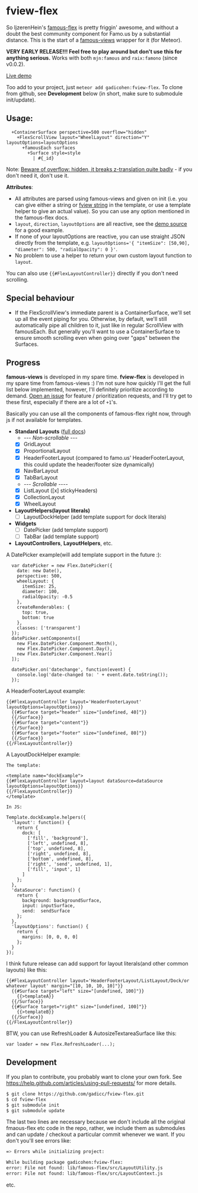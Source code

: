 # fview-flex

So IjzerenHein's [famous-flex](https://github.com/IjzerenHein/famous-flex)
is pretty friggin' awesome, and without a doubt the best community component for
Famo.us by a substantial distance.  This is the start of a
[famous-views](http://famous-views.meteor.com/) wrapper for it (for Meteor).

**VERY EARLY RELEASE!!!  Feel free to play around but don't use this for
anything serious.**  Works with both `mjn:famous` and  `raix:famono` (since
v0.0.2).

[Live demo](http://fview-flex.meteor.com/)

Too add to your project, just `meteor add gadicohen:fview-flex`.  To clone from
github, see **Development** below (in short, make sure to submodule init/update).

## Usage:

```jade
  +ContainerSurface perspective=500 overflow="hidden"
    +FlexScrollView layout="WheelLayout" direction="Y" layoutOptions=layoutOptions
      +famousEach surfaces
        +Surface style=style
          | #{_id}
```

Note: [Beware of overflow: hidden, it breaks z-translation quite badly](https://github.com/Famous/famous/issues/493) - if you don't need it, don't use it.

**Attributes**:

* All attributes are parsed using famous-views and given on init (i.e. you can give either a string or [fview string](http://famous-views.meteor.com/views/README) in the template, or use a template helper to give an actual value).  So you can use any option mentioned
in the famous-flex docs.
* `layout`, `direction`, `layoutOptions` are all reactive, see the
[demo source](https://github.com/gadicc/fview-flex/tree/master/demo/client)
for a good example.  
* If none of your layoutOptions are reactive, you can use straight JSON
directly from the template, e.g.
`layoutOptions='{ "itemSize": [50,90], "diameter": 500, "radialOpacity": 0 }'`.
* No problem to use a helper to return your own custom layout function to
`layout`.

You can also use `{{#FlexLayoutController}}` directly if you don't need
scrolling.

## Special behaviour

* If the FlexScrollView's immediate parent is a ContainerSurface, we'll set up
all the event piping for you.  Otherwise, by default, we'll still automatically
pipe all children to it, just like in regular ScrollView with famousEach.  But
generally you'll want to use a ContainerSurface to ensure smooth scrolling even
when going over "gaps" between the Surfaces.

## Progress

**famous-views** is developed in my spare time.  **fview-flex** is developed in
my spare time from famous-views :)  I'm not sure how quickly I'll get the full
list below implemented, however, I'll definitely prioritize according to demand.
[Open an issue](https://github.com/gadicc/fview-flex/issues) for feature /
prioritization requests, and I'll try get to these first, especially if there
are a lot of `+1`'s.

Basically you can use all the components of famous-flex right now, through js if not available for templates.

* **Standard Layouts** ([full docs](https://github.com/IjzerenHein/famous-flex#standard-layouts))
  * *--- Non-scrollable ---*
  * [x] GridLayout
  * [x] ProportionalLayout
  * [x] HeaderFooterLayout (compared to famo.us' HeaderFooterLayout, this could update the header/footer size dynamically)
  * [x] NavBarLayout
  * [x] TabBarLayout
  * *--- Scrollable ----*
  * [x] ListLayout ([x] stickyHeaders)
  * [x] CollectionLayout
  * [x] WheelLayout

* **LayoutHelpers(layout literals)**
  * [ ] LayoutDockHelper (add template support for dock literals)

* **Widgets**
  * [ ] DatePicker (add template support)
  * [ ] TabBar (add template support)

* **LayoutControllers**, **LayoutHelpers**, etc.

A DatePicker example(will add template support in the future :):
```
  var datePicker = new Flex.DatePicker({
    date: new Date(),
    perspective: 500,
    wheelLayout: {
      itemSize: 25,
      diameter: 100,
      radialOpacity: -0.5
    },
    createRenderables: {
      top: true,
      bottom: true
    },
    classes: ['transparent']
  });
  datePicker.setComponents([
    new Flex.DatePicker.Component.Month(),
    new Flex.DatePicker.Component.Day(),
    new Flex.DatePicker.Component.Year()
  ]);

  datePicker.on('datechange', function(event) {
    console.log('date-changed to: ' + event.date.toString());
  });
```

A HeaderFooterLayout example:
```
{{#FlexLayoutController layout='HeaderFooterLayout' layoutOptions=layoutOptions}}
  {{#Surface target="header" size="[undefined, 40]"}}
  {{/Surface}}
  {{#Surface target="content"}}
  {{/Surface}}
  {{#Surface target="footer" size="[undefined, 80]"}}
  {{/Surface}}
{{/FlexLayoutController}}
```

A LayoutDockHelper example:
```
The template:

<template name="dockExample">
{{#FlexLayoutController layout=layout dataSource=dataSource layoutOptions=layoutOptions}}
{{/FlexLayoutController}}
</template>

In JS:

Template.dockExample.helpers({
  'layout': function() {
    return {
      dock: [
        ['fill', 'background'],
        ['left', undefined, 8],
        ['top', undefined, 8],
        ['right', undefined, 8],
        ['bottom', undefined, 8],
        ['right', 'send', undefined, 1],
        ['fill', 'input', 1]
      ]
    };
  },
  'dataSource': function() {
    return {
      background: backgroundSurface,
      input: inputSurface,
      send:  sendSurface
    };
  },
  'layoutOptions': function() {
    return {
      margins: [0, 0, 0, 0]
    };
  }
});
```
I think future release can add support for layout literals(and other common layouts) like this:
```
{{#FlexLayoutController layout='HeaderFooterLayout/ListLayout/Dock/or whatever layout' margin="[10, 10, 10, 10]"}}
  {{#Surface target="left" size="[undefined, 100]"}}
    {{>templateA}}
  {{/Surface}}
  {{#Surface target="right" size="[undefined, 100]"}}
    {{>templateB}}
  {{/Surface}}
{{/FlexLayoutController}}
```

BTW, you can use RefreshLoader & AutosizeTextareaSurface like this:
```
var loader = new Flex.RefreshLoader(...);
```

## Development

If you plan to contribute, you probably want to clone your own fork.
See https://help.github.com/articles/using-pull-requests/ for more details.

```bash
$ git clone https://github.com/gadicc/fview-flex.git
$ cd fview-flex
$ git submodule init
$ git submodule update
```

The last two lines are necessary because we don't include all the original
fmaous-flex etc code in the repo, rather, we include them as submodules and
can update / checkout a particular commit whenever we want.  If you don't
you'll see errors like:

```bash
=> Errors while initializing project:

While building package gadicohen:fview-flex:
error: File not found: lib/famous-flex/src/LayoutUtility.js
error: File not found: lib/famous-flex/src/LayoutContext.js
```

etc.